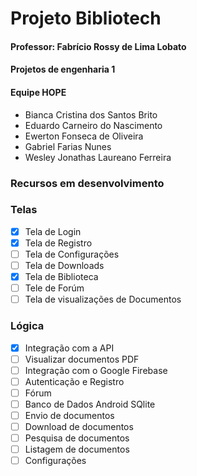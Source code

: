 # Projeto Bibliotech

#### Professor: Fabrício Rossy de Lima Lobato

#### Projetos de engenharia 1

#### Equipe HOPE

- Bianca Cristina dos Santos Brito
- Eduardo Carneiro do Nascimento
- Ewerton Fonseca de Oliveira
- Gabriel Farias Nunes
- Wesley Jonathas Laureano Ferreira


### Recursos em desenvolvimento

### Telas

- [x] Tela de Login
- [x] Tela de Registro
- [ ] Tela de Configurações
- [ ] Tela de Downloads
- [x] Tela de Biblioteca
- [ ] Tele de Forúm
- [ ] Tela de visualizações de Documentos

### Lógica

- [x] Integração com a API
- [ ] Visualizar documentos PDF
- [ ] Integração com o Google Firebase
- [ ] Autenticação e Registro
- [ ] Fórum
- [ ] Banco de Dados Android SQlite
- [ ] Envio de documentos
- [ ] Download de documentos
- [ ] Pesquisa de documentos
- [ ] Listagem de documentos
- [ ] Configurações
